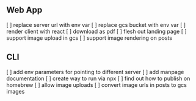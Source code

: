 ## Web App

[ ] replace server url with env var
[ ] replace gcs bucket with env var
[ ] render client with react
[ ] download as pdf
[ ] flesh out landing page
[ ] support image upload in gcs
[ ] support image rendering on posts

## CLI

[ ] add env parameters for pointing to different server
[ ] add manpage documentation
[ ] create way to run via npx
[ ] find out how to publish on homebrew
[ ] allow image uploads
[ ] convert image urls in posts to gcs images
